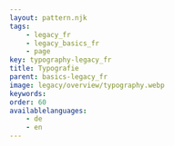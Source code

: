 ```yaml
---
layout: pattern.njk
tags: 
    - legacy_fr
    - legacy_basics_fr
    - page
key: typography-legacy_fr
title: Typografie
parent: basics-legacy_fr
image: legacy/overview/typography.webp
keywords: 
order: 60
availablelanguages: 
    - de
    - en
---
```

